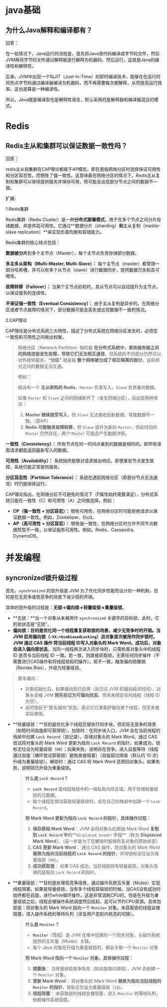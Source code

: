 # java基础

## 为什么Java解释和编译都有？

回答：

在一般情况下，Java运行的流程是，首先将Java源代码编译成字节码文件，然后JVM再将字节码文件通过解释器逐行解释为机器码，然后运行。这就是Java的编译性和解释性。

后来，JVM中出现一个叫JIT（Just-In-Time）的即时编译技术，能够在在运行时将热点字节码通过编译器编译为机器码，而不再需要每次都解释，从而提高运行效率。这也是算是一种编译性。

所以，Java既是编译型也是解释性语言，默认采用的是解释器和编译器混合的模式。

# Redis

## Redis主从和集群可以保证数据一致性吗？

回答：

redis主从和集群在CAP理论都属于AP模型，即在面临网络分区时选择保证可用性和分区容忍性，而牺牲了强一致性。这意味着在网络分区的情况下，Redis主从复制和集群可以继续提供服务并保持可用，但可能会出现部分节点之间的数据不一致。

扩展:

1.Redis集群

Redis集群（Redis Cluster）是一种**分布式部署模式**，用于在多个节点之间分片存储数据，并提供高可用性。它通过**数据分片（sharding）**和**主从复制（master-slave replication）**来实现负载均衡和容错能力。

Redis集群的核心特点包括：

**数据被分片**到多个主节点（Master），每个主节点负责存储部分数据。

**多主多从架构（Multi-Master, Multi-Slave）：** 每个主节点（master）都管理一部分哈希槽，并可以有多个从节点（slave）进行数据同步，提供数据冗余和高可用性。

**故障转移（Failover）：** 当某个主节点宕机时，其从节点可以自动提升为主节点，以保证服务的连续性。

**不保证强一致性（Eventual Consistency）：** 由于主从复制是异步的，在网络分区或者节点故障的情况下，部分数据可能会丢失或出现数据不一致的情况。

2.CAP理论

CAP理论是分布式系统三大特性，描述了分布式系统在网络分区发生时，必须在一致性和可用性之间做出权衡。

> 网络分区（Network Partition）指的是 **在分布式系统中，某些服务器之间的网络连接发生故障，导致它们无法相互通信**，但系统的不同部分仍然可以对外提供服务。**“分区”** 就是指 **整个网络被分成了相互隔离的部分**，这些部分之间的数据无法互通。
>
> 例如：
>
> 假设有一个 **主从架构的 Redis**，`Master` 负责写入，`Slave` 负责备份数据。
>
> 如果 `Master` 和 `Slave` 之间的网络断开了（发生网络分区），会出现两种情况：
>
> 1. **Master 继续接受写入**，但 `Slave` 无法接收到新数据，导致数据不一致。（即AP）
> 2. **Redis 可能触发故障转移**，把 `Slave` 提升为新的 `Master`，但此时旧的 `Master` 仍然存在，两个 `Master` 可能会产生数据冲突。

**一致性（Consistency）：** 所有节点在同一时间点看到的数据是相同的。即所有读取请求都能返回最新写入的数据。

**可用性（Availability）：** 系统始终能够对请求做出响应，即使某些节点发生故障，系统仍能正常提供服务。

**分区容忍性（Partition Tolerance）：** 系统在遇到网络分区（即部分节点无法通信）时仍能继续运行。

CAP理论指出，在网络分区不可避免的情况下（P属性始终需要满足），分布式系统只能在一致性（C）和可用性（A）之间做选择。例如：

- **CP（强一致性 + 分区容忍）：** 牺牲可用性，在网络分区时可能拒绝请求以保证数据一致性。例如，Zookeeper、Etcd。
- **AP（高可用性 + 分区容忍）：** 牺牲强一致性，在网络分区时允许不同节点数据短暂不一致，以保证服务可用性。例如，Redis、Cassandra、DynamoDB。

# 并发编程

## syncronized锁升级过程

首先，`synchronized` 的锁升级是 JVM 为了优化同步性能而设计的一种机制，目的是在无竞争或低竞争的场景下减少锁的开销。

具体的锁升级的过程是：**无锁->偏向锁->轻量级锁->重量级锁**。

- **无锁：**当一个对象从未被用作 `synchronized` 关键字的目标锁，此时，它的锁状态是“无锁”。
- **偏向锁：**目的是优化同一个线程重复获取锁的场景，减少无竞争时的开销。当JVM 启用偏向锁（`-XX:+UseBiasedLocking`）且对象首次被用作同步锁时，JVM 通过 **CAS 操作** 将当前线程 ID写入对象头的 Mark Word。成功后，对象会进入**偏向锁状态**。当同一线程再次进入同步块时，只需检查对象头中的线程 ID 是否与当前线程 ID 一致。若一致，则直接获取锁，无需任何同步操作（不需要进行CAS操作和将线程挂起的操作）。若不一致，触发偏向锁撤销（Revoke Bias），升级为轻量级锁。

> 匿名偏向：
>
> - 对象初始化后，如果偏向锁已启用（且已过 JVM 的偏向延迟时间），对象头会被 JVM **预先标记为可偏向状态**，但尚未绑定任何线程（线程 ID 为空）。
> - 此时锁处于“匿名偏向”状态，表示它已准备好偏向某个线程，但还未被实际使用。

- **轻量级锁：**目的是优化多个线程交替执行同步块，但实际无竞争的场景（如短时间自旋即可获得锁）。加锁时：在同步块入口，JVM 会在当前线程的栈帧中创建 `Lock Record`（锁记录），存储对象头的 Mark Word。通过 CAS 尝试将对象头的 Mark Word 更新为指向 `Lock Record` 的指针。如果成功，锁标志位设为轻量级锁（`00`）；如果失败，说明存在竞争，进入自旋等待（线程通过自旋（循环尝试获取锁）避免直接阻塞）（自旋超过阈值（默认约 10 次）升级为重量级锁）。解锁时：通过 CAS 将 Mark Word 还原回对象头。如果失败，说明锁已升级为重量级锁。

  > **什么是 `Lock Record`？**
  >
  > - **`Lock Record`** 是线程栈帧中的一块私有内存区域，用于存储轻量级锁的元数据。
  > - 每个线程在尝试获取轻量级锁时，会在自己的栈帧中创建一个 `Lock Record`。
  >
  > **将 Mark Word 更新为指向 `Lock Record` 的指针，具体操作过程：**
  >
  > 1. **保存原始 Mark Word**：
  >    JVM 会将对象头的原始 Mark Word **复制到 `Lock Record` 中**的**`displaced_header` 字段**（称为 **Displaced Mark Word**）。（这一步是为了在解锁时能够恢复对象的原始状态）
  > 2. **CAS 更新 Mark Word**：
  >    通过 CAS 操作，将对象头的 Mark Word **替换为指向当前线程的 `Lock Record` 的指针**，并将锁标志位设为轻量级锁（`00`）。
  > 3. **成功获取锁**：
  >    如果 CAS 成功，当前线程持有轻量级锁，对象头存储的是指向 `Lock Record` 的指针。

- **重量级锁：**目的是处理高竞争场景，通过操作系统互斥量（Mutex）实现线程阻塞。如果是轻量级锁，当有多个线程获取锁的时候，当CAS没有成功时始终都在自旋，进行while循环操作，这是非常消耗CPU的，但是在升级为重量级锁之后，线程会被操作系统调度然后挂起，这可以节约CPU资源。具体加锁是：将对象头的 Mark Word 指向一个 `Monitor` 对象。未获取锁的线程会被阻塞，进入操作系统的等待队列（涉及用户态到内核态的切换）。

  > **什么是 `Monitor`？**
  >
  > - **`Monitor`**（管程）是 JVM 在堆中创建的一个同步对象，与操作系统提供的互斥量（Mutex）关联。
  > - 每个 Java 对象在升级为重量级锁时，都会关联一个 `Monitor` 对象
  >
  > **将 Mark Word 指向一个 `Monitor` 对象，具体操作过程：**
  >
  > 1. **锁膨胀**：
  >    当轻量级锁竞争失败（如自旋超过阈值），JVM 会创建一个 `Monitor` 对象。
  > 2. **更新 Mark Word**：
  >    将对象头的 Mark Word **替换为指向当前线程的 `Monitor` 的指针**，锁标志位设为重量级锁（`10`）。
  > 3. **线程阻塞**：
  >    未获取锁的线程会被阻塞，进入 `Monitor` 的等待队列，依赖操作系统调度。









































